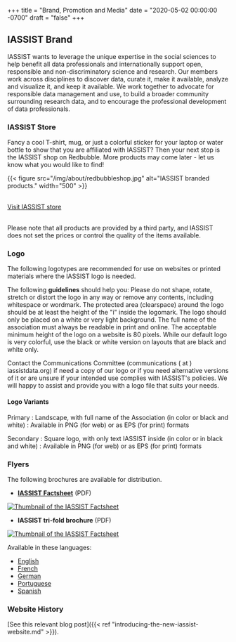 +++
title = "Brand, Promotion and Media"
date = "2020-05-02 00:00:00 -0700"
draft = "false"
+++
## IASSIST Brand

IASSIST wants to leverage the unique expertise in the social sciences to help benefit all data professionals and internationally support open, responsible and non-discriminatory science and research. Our members work across disciplines to discover data, curate it, make it available, analyze and visualize it, and keep it available. We work together to advocate for responsible data management and use, to build a broader community surrounding research data, and to encourage the professional development of data professionals.

### IASSIST Store

Fancy a cool T-shirt, mug, or just a colorful sticker for your laptop or water bottle to show that you are affiliated with IASSIST? Then your next stop is the IASSIST shop on Redbubble. More products may come later - let us know what you would like to find! 

{{< figure src="/img/about/redbubbleshop.jpg" alt="IASSIST branded products." width="500" >}}

<br />
  <a class="btn btn-template-main" href="https://www.redbubble.com/people/iassist/shop?asc=u" target="_blank" >Visit IASSIST store <span class="fas fa-external-link-alt"></span></a>
<br /><br />

Please note that all products are provided by a third party, and IASSIST does not set the prices or control the quality of the items available. 

### Logo

The following logotypes are recommended for use on websites or printed materials where the IASSIST logo is needed. 

The following **guidelines** should help you: Please do not shape, rotate, stretch or distort the logo in any way or remove any contents, including whitespace or wordmark. The protected area (clearspace) around the logo should be at least the height of the "i" inside the logomark. The logo should only be placed on a white or very light background. The full name of the association must always be readable in print and online. The acceptable minimum height of the logo on a website is 80 pixels. While our default logo is very colorful, use the black or white version on layouts that are black and white only. 

Contact the Communications Committee (communications ( at ) iassistdata.org) if need a copy of our logo or if you need alternative versions of it or are unsure if your intended use complies with IASSIST's policies. We will happy to assist and provide you with a logo file that suits your needs. 
﻿
#### Logo Variants

Primary
: Landscape, with full name of the Association (in color or black and white)
: Available in PNG (for web) or as EPS (for print) formats

Secondary
: Square logo, with only text IASSIST inside (in color or in black and white)
: Available in PNG (for web) or as EPS (for print) formats

### Flyers

The following brochures are available for distribution. 

-   **[IASSIST Factsheet](/file/about/iassist_factsheet_2016.pdf)** (PDF)

[![Thumbnail of the IASSIST Factsheet](/img/about/factsheet2016.jpg "IASSIST Factsheet")](/file/about/iassist_factsheet_2016.pdf)

- **IASSIST tri-fold brochure** (PDF)

[![Thumbnail of the IASSIST Factsheet](/img/about/brochurethumb_2.jpg "IASSIST tri-fold brochure")](/file/about/printiassistbrochure_2013.pdf)


Available in these languages:
-   [English](/file/about/printiassistbrochure_2013.pdf)
-   [French](/file/about/printiassistbrochurefrench_2012.pdf)
-   [German](/file/about/printiassistbrochuregerman_2013.pdf)
-   [Portuguese](/file/about/printiassistbrochureport_2012.pdf)
-   [Spanish](/file/about/printiassistbrochurespanish_2012.pdf)

### Website History

[See this relevant blog post]({{< ref "introducing-the-new-iassist-website.md" >}}).
